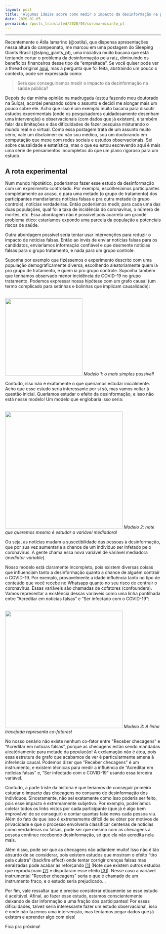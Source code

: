 ```yaml
---
layout: post
title: 'Algumas ideias sobre como medir o impacto da desinformação na pandemia (pt. 1)'
date: 2020-01-05
permalink: /posts_translated/2020/05/corona-misinfo_pt
---
```


---



Recentemente o Átila Iamarino (@oatila), que dispensa apresentações nessa altura do campeonato, me marcou em uma postagem do Sleeping Giants Brasil (@slpng_giants_pt), uma iniciativa muito bacana que está tentando cortar o problema da desinformação pela raiz, diminuindo os benefícios financeiros desse tipo de “empreitada”. 
Se você quiser pode ver a thread original [aqui](https://twitter.com/oatila/status/1265399350995431426), mas a pergunta que foi feita, abstraindo um pouco o contexto, pode ser expressada como:

> Será que conseguiríamos medir o impacto da desinformação na saúde pública?

Depois de dar minha opinião na madrugada (estou fazendo meu doutorado na Suíça), acordei pensando sobre o assunto e decidi me alongar mais um pouco sobre ele. 
Acho que isso é um exemplo muito bacana para discutir estudos experimentais (onde os pesquisadores cuidadosamente desenham uma intervenção) e observacionais (com dados que já existem), e também falar das limitações e das dificuldades de fazer pesquisa misturando o mundo real e o virtual. 
Como essa postagem trata de um assunto muito sério, vale um disclaimer: eu não sou médico, sou um doutorando em computação que mexe com redes sociais e estudos observacionais. 
Sei sobre causalidade e estatística, mas o que eu estou escrevendo aqui é mais uma série de pensamentos incompletos do que um plano rigoroso para um estudo.

## A rota experimental

Num mundo hipotético, poderíamos fazer esse estudo da desinformação com um experimento controlado. Por exemplo, escolheríamos participantes completamente ao acaso, e para uma metade (o grupo de tratamento) dos participantes mandaríamos notícias falsas e pra outra metade (o grupo controle), notícias verdadeiras. Então poderíamos medir, para cada uma das duas populações, qual foi a taxa de incidência do coronavírus, o número de mortes, etc. Essa abordagem não é possível pois acarreta um grande problema ético: estaríamos expondo uma parcela da população a potenciais riscos de saúde. 

Outra abordagem possível seria tentar usar intervenções para reduzir o impacto de notícias falsas. Então ao invés de enviar notícias falsas para os candidatos, enviaríamos informação confiável e que desmente notícias falsas para o grupo tratamento, e nada para um grupo controle.  

Suponha por exemplo que fizéssemos o experimento descrito com uma população demograficamente diversa, escolhendo aleatoriamente quem ia pro grupo de tratamento, e quem ia pro grupo controle. 
Suponha também que tenhamos observado menor incidência de COVID-19 no grupo tratamento. 
Podemos expressar nossa hipótese com um grafo causal (um termo complicado para setinhas e bolinhas que implicam causalidade):


<br />

<img src="{{ site.baseurl }}/images/2020-05-28-Corona-Misinfo/blog_1_pt.png" width="250px" >
<em>Modelo 1: o mais simples possível!</em>
<br />

Contudo, isso não é exatamente o que queríamos estudar inicialmente. Acho que esse estudo seria interessante por si só, mas vamos voltar à questão inicial. Queríamos estudar o efeito da desinformação, e isso não está nesse modelo! Um modelo que englobaria isso seria:

<br />
<img src="{{ site.baseurl }}/images/2020-05-28-Corona-Misinfo/blog_2_pt.png" width="380px" >
<em>Modelo 2: note que queremos mesmo é estudar a variável mediadora!</em>
<br />

Ou seja, as notícias mudam a suscetibilidade das pessoas à desinformação, que por sua vez aumentaria a chance de um individuo ser infetado pelo coronavírus. A gente chama essa nova variável de variável mediadora (m*ediator variable*). 

Nosso modelo está claramente incompleto, pois existem diversas coisas que influenciam tanto a desinformação quanto a chance de alguém contrair o COVID-19. Por exemplo, provavelmente a idade influência tanto no tipo de conteúdo que você recebe no Whatsapp quanto no seu risco de contrair o coronavírus. Essas variáveis são chamadas de cofatores (confounders). 
Vamos representar a existência dessas variáveis como uma linha pontilhada entre “Acreditar em notícias falsas” e “Ser infectado com o COVID-19”:

<br />
<img src="{{ site.baseurl }}/images/2020-05-28-Corona-Misinfo/blog_3_pt.png" width="380px" >
<em>Modelo 3: A linha tracejada representa co-fatores!</em>
<br />

No nosso cenário não existe nenhum co-fator entre "Receber checagens" e “Acreditar em notícias falsas”, porque as checagens estão sendo mandadas aleatóriamente para metade da populacão! 
A exclamação não é àtoa, pois essa estrutura de grafo que acabamos de ver é particularmente amena à inferência causal. 
Podemos dizer que "Receber checagens" é um instrumento, e existem técnicas para medir a influência de “Acreditar em notícias falsas” e, “Ser infectado com o COVID-19” usando essa terceira variável. 

Contudo, a parte triste da história é que teríamos de conseguir primeiro estudar o impacto das checagens no consumo de desinformação dos indivíduos. Sinceramente, não sei exatamente como isso poderia ser feito, pois esse impacto é extremamente subjetivo. Por exemplo, poderíamos coletar todos os links vistos por cada participante (que já é algo bem improvável de se conseguir) e contar quantas fake news cada pessoa viu. Além do fato de que isso é extremamente difícil de se obter por motivos de privacidade e que o processo envolveria classificar centenas de notícias como verdadeiras ou falsas, pode ser que mesmo com as checagens a pessoa continue recebendo desinformação, só que ela não acredita nela mais.

Além disso, pode ser que as checagens não adiantem muito! Isso não é tão absurdo de se considerar, pois existem estudos que mostram o efeito “tiro pela culatra” (backfire effect) onde tentar corrigir crenças falsas mas enraizadas pode acabar as reforçando [[1]](https://pubmed.ncbi.nlm.nih.gov/23211778/) (Note que existem outros estudos que reproduziram [[2]](https://link.springer.com/article/10.1007/s11109-010-9112-2?LI%3Dtrue) e disputaram esse efeito [[3]](https://link.springer.com/article/10.1007/s11109-018-9443-y)). Nesse caso a variável instrumental "Receber checagens" seria o que é chamado de um instrumento fraco, e o estudo seria prejudicado...

Por fim, vale ressaltar que é preciso considerar eticamente se esse estudo é aceitável. Afinal, ao fazer esse estudo, estamos conscientemente deixando de dar informação a uma fração dos participantes! Por essas dificuldades, talvez seria interessante fazer um estudo observacional, isso é onde não fazemos uma intervenção, mas tentamos pegar dados que já existem e aprender algo com eles! 

Fica pra próxima!
